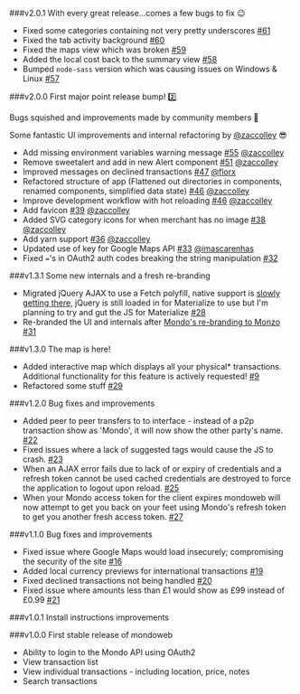 ###v2.0.1
With every great release...comes a few bugs to fix :wink:

- Fixed some categories containing not very pretty underscores [#61](https://github.com/robcalcroft/monzoweb/issues/61)
- Fixed the tab activity background [#60](https://github.com/robcalcroft/monzoweb/issues/60)
- Fixed the maps view which was broken [#59](https://github.com/robcalcroft/monzoweb/issues/59)
- Added the local cost back to the summary view [#58](https://github.com/robcalcroft/monzoweb/issues/58)
- Bumped `node-sass` version which was causing issues on Windows & Linux [#57](https://github.com/robcalcroft/monzoweb/issues/57)

###v2.0.0
First major point release bump! :two:

Bugs squished and improvements made by community members :tada:

Some fantastic UI improvements and internal refactoring by [@zaccolley](https://github.com/zaccolley) :sunglasses:

- Add missing environment variables warning message [#55](https://github.com/robcalcroft/monzoweb/issues/55) [@zaccolley](https://github.com/zaccolley)
- Remove sweetalert and add in new Alert component [#51](https://github.com/robcalcroft/monzoweb/issues/51) [@zaccolley](https://github.com/zaccolley)
- Improved messages on declined transactions [#47](https://github.com/robcalcroft/monzoweb/issues/47) [@florx](https://github.com/florx)
- Refactored structure of app (Flattened out directories in components, renamed components, simplified data state) [#46](https://github.com/robcalcroft/monzoweb/issues/46) [@zaccolley](https://github.com/zaccolley)
- Improve development workflow with hot reloading [#46](https://github.com/robcalcroft/monzoweb/issues/46) [@zaccolley](https://github.com/zaccolley)
- Add favicon [#39](https://github.com/robcalcroft/monzoweb/issues/39) [@zaccolley](https://github.com/zaccolley)
- Added SVG category icons for when merchant has no image [#38](https://github.com/robcalcroft/monzoweb/issues/38) [@zaccolley](https://github.com/zaccolley)
- Add yarn support [#36](https://github.com/robcalcroft/monzoweb/issues/36) [@zaccolley](https://github.com/zaccolley)
- Updated use of key for Google Maps API [#33](https://github.com/robcalcroft/monzoweb/issues/33) [@imascarenhas](https://github.com/imascarenhas)
- Fixed `=`'s in OAuth2 auth codes breaking the string manipulation [#32](https://github.com/robcalcroft/monzoweb/issues/32)

###v1.3.1
Some new internals and a fresh re-branding

- Migrated jQuery AJAX to use a Fetch polyfill, native support is [slowly getting there](http://caniuse.com/#search=fetch), jQuery is still loaded in for Materialize to use but I'm planning to try and gut the JS for Materialize [#28](https://github.com/robcalcroft/monzoweb/issues/28)
- Re-branded the UI and internals after [Mondo's re-branding to Monzo](https://monzo.com/blog/2016/08/25/monzo/) [#31](https://github.com/robcalcroft/monzoweb/issues/31)

###v1.3.0
The map is here!

- Added interactive map which displays all your physical* transactions. Additional functionality for this feature is actively requested! [#9](https://github.com/robcalcroft/monzoweb/issues/9)
- Refactored some stuff [#29](https://github.com/robcalcroft/monzoweb/issues/29)

###v1.2.0
Bug fixes and improvements

- Added peer to peer transfers to to interface - instead of a p2p transaction show as 'Mondo', it will now show the other party's name. [#22](https://github.com/robcalcroft/monzoweb/issues/22)
- Fixed issues where a lack of suggested tags would cause the JS to crash. [#23](https://github.com/robcalcroft/monzoweb/issues/23)
- When an AJAX error fails due to lack of or expiry of credentials and a refresh token cannot be used cached credentials are destroyed to force the application to logout upon reload. [#25](https://github.com/robcalcroft/monzoweb/issues/25)
- When your Mondo access token for the client expires mondoweb will now attempt to get you back on your feet using Mondo's refresh token to get you another fresh access token. [#27](https://github.com/robcalcroft/monzoweb/issues/27)

###v1.1.0
Bug fixes and improvements

- Fixed issue where Google Maps would load insecurely; compromising the security of the site [#16](https://github.com/robcalcroft/monzoweb/issues/16)
- Added local currency previews for international transactions [#19](https://github.com/robcalcroft/monzoweb/issues/19)
- Fixed declined transactions not being handled [#20](https://github.com/robcalcroft/monzoweb/issues/20)
- Fixed issue where amounts less than £1 would show as £99 instead of £0.99 [#21](https://github.com/robcalcroft/monzoweb/issues/21)

###v1.0.1
Install instructions improvements

###v1.0.0
First stable release of mondoweb

- Ability to login to the Mondo API using OAuth2
- View transaction list
- View individual transactions - including location, price, notes
- Search transactions
